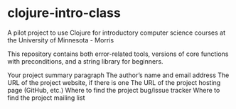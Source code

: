 clojure-intro-class
===================

A pilot project to use Clojure for introductory computer science courses at the University of Minnesota - Morris

This repository contains both error-related tools, versions of core functions with preconditions, and a string library for beginners.

Your project summary paragraph
The author’s name and email address
The URL of the project website, if there is one
The URL of the project hosting page (GitHub, etc.)
Where to find the project bug/issue tracker
Where to find the project mailing list
